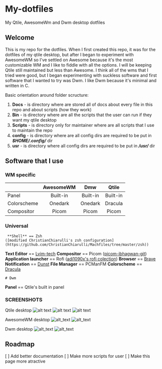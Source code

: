 # My-dotfiles

My Qtile, AwesomeWm and Dwm desktop dotfiles

## Welcome

This is my repo for the dotfiles. When I first created this repo, it was for the
dotfiles of my qtile desktop, but after
I began to experiment with AwesomeWM  so I've settled on Awesome because it's
the most
customizable WM and I like to fiddle with all the options. I will be keeping
Qtile still maintained but less than Awesome. I think all of the wms that I
tried were good, but I began experimenting with suckless software and first
software that I wanted to try was Dwm. I like Dwm because it's minimal and
written in C.

Basic orientation around folder scructure:

1. **Docs** - is directory where are stored all of docs about every file in this repo and about scripts (how they work)
2. **Bin** - is directory where are all the scripts that the user can run if they want my qtile desktop
3. **Scripts** - is directory only for maintainer where are all scripts that I use to maintain the repo
4. **config** - is directory where are all config dirs are required to be put in **_$HOME/.config/_** dir
5. **usr** - is directory where all config dirs are required to be put in **_/usr/_** dir

## Software that I use

### WM specific

|             | AwesomeWM | Dmw      | Qtile    |
|-------------|:---------:|:--------:|:--------:|
| Panel       | Built-in  | Built-in | Built-in |
| Colorscheme | Onedark   | Onedark  | Dracula  |
| Compositor  | Picom     | Picom    | Picom    |

### Universal

     **Shell** == Zsh
    ([modified ChristianChiarulli's zsh configuration](https://github.com/ChristianChiarulli/Machfiles/tree/master/zsh))
   **Text Editor** == [Lvim-tech](https://github.com/lvim-tech/lvim)
   **Compositor** == Picom ([picom-ibhagwan-git](https://github.com/ibhagwan/picom))
   **Application launcher** == Rofi ([adi1090x's rofi colection](https://github.com/adi1090x/rofi))
   **Browser** == [Brave](https://brave.com)
   **Notification** == [Dunst](https://dunst-project.org/)
   **File Manager** == PCManFM
   **Colorscheme** == [Dracula](https://draculatheme.com)


    # Dwm
   **Panel** == Qtile's built in panel

### SCREENSHOTS

Qtile desktop ![alt text](https://github.com/coevoe/My-dotfiles/blob/main/Screenshots/Screenshot.png)
![alt text](https://github.com/coevoe/My-dotfiles/blob/main/Screenshots/Screenshot1.png)
![alt text](https://github.com/coevoe/My-dotfiles/blob/main/Screenshots/Screenshot2.png)

AwesomeWM desktop ![alt_text](https://github.com/coevoe/My-dotfiles/blob/main/Screenshots/Screenshot_awesome.png)
![alt_text](https://github.com/coevoe/My-dotfiles/blob/main/Screenshots/Screenshot_awesome1.png)

Dwm desktop ![alt_text](https://github.com/coevoe/My-dotfiles/blob/main/Screenshots/Screenshot_awesome.png)
![alt_text](https://github.com/coevoe/My-dotfiles/blob/main/Screenshots/Screenshot_awesome1.png)

## Roadmap

   [ ] Add better documentation
   [ ] Make more scripts for user
   [ ] Make this page more atractive
